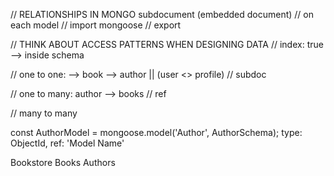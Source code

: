 // RELATIONSHIPS IN MONGO
subdocument (embedded document)
// on each model
  // import mongoose
  // export

// THINK ABOUT ACCESS PATTERNS WHEN DESIGNING DATA
// index: true --> inside schema

// one to one: --> book --> author || (user <> profile)
  // subdoc

// one to many: author --> books
  // ref

// many to many


const AuthorModel = mongoose.model('Author', AuthorSchema);
type: ObjectId, ref: 'Model Name'

Bookstore
  Books
  Authors